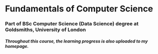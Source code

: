 # Fundamentals of Computer Science

### Part of BSc Computer Science (Data Science) degree at Goldsmiths, University of London
##### Throughout this course, the learning progress is also uploaded to my homepage.


